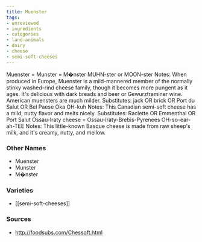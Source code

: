 ```yaml
---
title: Muenster
tags:
- unreviewed
- ingredients
- categories
- land-animals
- dairy
- cheese
- semi-soft-cheeses
---
```

Muenster = Munster = M�nster MUHN-ster or MOON-ster Notes: When produced in Europe, Muenster is a mild-mannered member of the normally stinky washed-rind cheese family, though it becomes more pungent as it ages. It's delicious with dark breads and beer or Gewurztraminer wine. American muensters are much milder. Substitutes: jack OR brick OR Port du Salut OR Bel Paese Oka OH-kuh Notes: This Canadian semi-soft cheese has a mild, nutty flavor and melts nicely. Substitutes: Raclette OR Emmenthal OR Port Salut Ossau-Iraty cheese = Ossau-Iraty-Brebis-Pyrenees OH-so-ear-ah-TEE Notes: This little-known Basque cheese is made from raw sheep's milk, and it's creamy, nutty, and mellow.

### Other Names

* Muenster
* Munster
* M�nster

### Varieties

* [[semi-soft-cheeses]]

### Sources
* http://foodsubs.com/Chessoft.html

